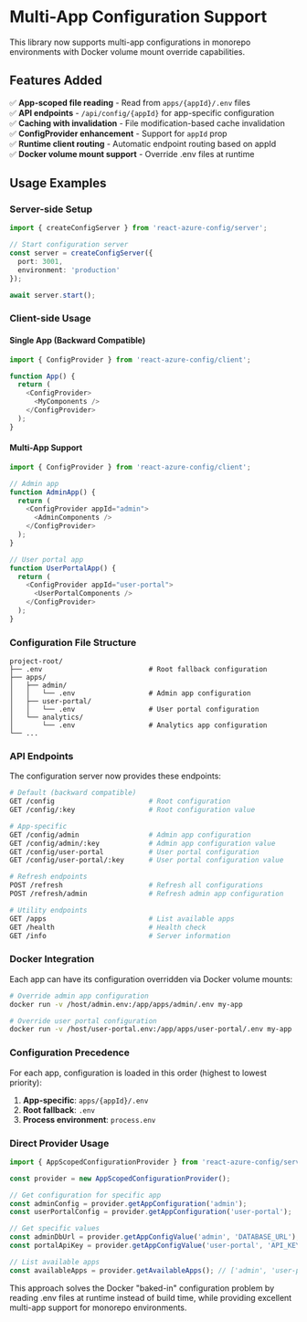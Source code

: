 # Multi-App Configuration Support

This library now supports multi-app configurations in monorepo environments with Docker volume mount override capabilities.

## Features Added

✅ **App-scoped file reading** - Read from `apps/{appId}/.env` files  
✅ **API endpoints** - `/api/config/{appId}` for app-specific configuration  
✅ **Caching with invalidation** - File modification-based cache invalidation  
✅ **ConfigProvider enhancement** - Support for `appId` prop  
✅ **Runtime client routing** - Automatic endpoint routing based on appId  
✅ **Docker volume mount support** - Override .env files at runtime  

## Usage Examples

### Server-side Setup

```typescript
import { createConfigServer } from 'react-azure-config/server';

// Start configuration server
const server = createConfigServer({
  port: 3001,
  environment: 'production'
});

await server.start();
```

### Client-side Usage

#### Single App (Backward Compatible)
```typescript
import { ConfigProvider } from 'react-azure-config/client';

function App() {
  return (
    <ConfigProvider>
      <MyComponents />
    </ConfigProvider>
  );
}
```

#### Multi-App Support
```typescript
import { ConfigProvider } from 'react-azure-config/client';

// Admin app
function AdminApp() {
  return (
    <ConfigProvider appId="admin">
      <AdminComponents />
    </ConfigProvider>
  );
}

// User portal app  
function UserPortalApp() {
  return (
    <ConfigProvider appId="user-portal">
      <UserPortalComponents />
    </ConfigProvider>
  );
}
```

### Configuration File Structure

```
project-root/
├── .env                          # Root fallback configuration
├── apps/
│   ├── admin/
│   │   └── .env                  # Admin app configuration
│   ├── user-portal/
│   │   └── .env                  # User portal configuration
│   └── analytics/
│       └── .env                  # Analytics app configuration
└── ...
```

### API Endpoints

The configuration server now provides these endpoints:

```bash
# Default (backward compatible)
GET /config                       # Root configuration
GET /config/:key                  # Root configuration value

# App-specific  
GET /config/admin                 # Admin app configuration
GET /config/admin/:key            # Admin app configuration value
GET /config/user-portal           # User portal configuration
GET /config/user-portal/:key      # User portal configuration value

# Refresh endpoints
POST /refresh                     # Refresh all configurations
POST /refresh/admin               # Refresh admin app configuration

# Utility endpoints
GET /apps                         # List available apps
GET /health                       # Health check
GET /info                         # Server information
```

### Docker Integration

Each app can have its configuration overridden via Docker volume mounts:

```bash
# Override admin app configuration
docker run -v /host/admin.env:/app/apps/admin/.env my-app

# Override user portal configuration  
docker run -v /host/user-portal.env:/app/apps/user-portal/.env my-app
```

### Configuration Precedence

For each app, configuration is loaded in this order (highest to lowest priority):

1. **App-specific**: `apps/{appId}/.env`
2. **Root fallback**: `.env` 
3. **Process environment**: `process.env`

### Direct Provider Usage

```typescript
import { AppScopedConfigurationProvider } from 'react-azure-config/server';

const provider = new AppScopedConfigurationProvider();

// Get configuration for specific app
const adminConfig = provider.getAppConfiguration('admin');
const userPortalConfig = provider.getAppConfiguration('user-portal');

// Get specific values
const adminDbUrl = provider.getAppConfigValue('admin', 'DATABASE_URL');
const portalApiKey = provider.getAppConfigValue('user-portal', 'API_KEY');

// List available apps
const availableApps = provider.getAvailableApps(); // ['admin', 'user-portal', 'analytics']
```

This approach solves the Docker "baked-in" configuration problem by reading .env files at runtime instead of build time, while providing excellent multi-app support for monorepo environments.